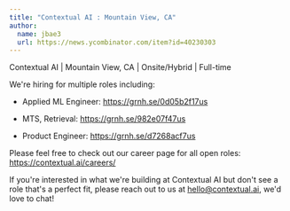 ```yaml
---
title: "Contextual AI : Mountain View, CA"
author:
  name: jbae3
  url: https://news.ycombinator.com/item?id=40230303
---
```

Contextual AI | Mountain View, CA | Onsite&#x2F;Hybrid | Full-time

We&#x27;re hiring for multiple roles including:

- Applied ML Engineer: <a href="https:&#x2F;&#x2F;grnh.se&#x2F;0d05b2f17us" rel="nofollow">https:&#x2F;&#x2F;grnh.se&#x2F;0d05b2f17us</a>

- MTS, Retrieval: <a href="https:&#x2F;&#x2F;grnh.se&#x2F;982e07f47us" rel="nofollow">https:&#x2F;&#x2F;grnh.se&#x2F;982e07f47us</a>

- Product Engineer: <a href="https:&#x2F;&#x2F;grnh.se&#x2F;d7268acf7us" rel="nofollow">https:&#x2F;&#x2F;grnh.se&#x2F;d7268acf7us</a>

Please feel free to check out our career page for all open roles: <a href="https:&#x2F;&#x2F;contextual.ai&#x2F;careers&#x2F;" rel="nofollow">https:&#x2F;&#x2F;contextual.ai&#x2F;careers&#x2F;</a>

If you&#x27;re interested in what we&#x27;re building at Contextual AI but don&#x27;t see a role that&#x27;s a perfect fit, please reach out to us at hello@contextual.ai, we&#x27;d love to chat!
